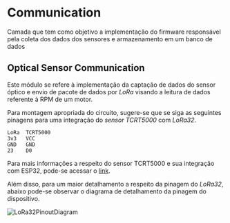 # Communication

Camada que tem como objetivo a implementação do firmware responsável pela coleta dos dados dos sensores e armazenamento em um banco de dados

## Optical Sensor Communication

Este módulo se refere à implementação da captação de dados do sensor óptico e envio de pacote de dados por *LoRa* visando a leitura de dados referente à RPM de um motor.

Para montagem apropriada do circuito, sugere-se que se siga as seguintes pinagens para uma integração do *sensor TCRT5000* com *LoRa32*.

```
LoRa  TCRT5000
3v3   VCC
GND   GND
23    D0
```

Para mais informações a respeito do sensor TCRT5000 e sua integração com ESP32, pode-se acessar o [link](https://diyi0t.com/tcrt5000-line-tracking-module-arduino-esp8266-esp32/).

Além disso, para um maior detalhamento a respeito da pinagem do *LoRa32*, abaixo pode-se observar o diagrama de detalhamento da pinagem do dispositivo.

![LoRa32PinoutDiagram](https://user-images.githubusercontent.com/18063196/130385861-da05a071-3046-4306-8e74-78c8c67cb129.png)
